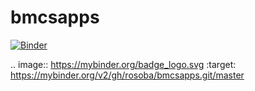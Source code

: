 # bmcsapps

[![Binder](https://mybinder.org/badge_logo.svg)](https://mybinder.org/v2/gh/rosoba/bmcsapps.git/master)

.. image:: https://mybinder.org/badge_logo.svg
 :target: https://mybinder.org/v2/gh/rosoba/bmcsapps.git/master
